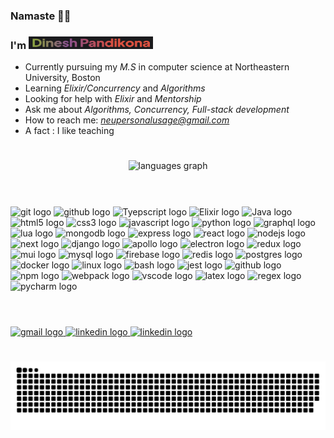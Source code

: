 ### Namaste 🙏🏽

<h3>
  I'm
  <a href="#">
    <img src="./title.png" width="199" height="20" >
  </a>
</h3>

- Currently pursuing my <i>M.S</i> in computer science at Northeastern University, Boston
- Learning <i>Elixir/Concurrency</i> and <i>Algorithms</i>
- Looking for help with <i>Elixir</i> and <i>Mentorship</i>
- Ask me about <i>Algorithms, Concurrency, Full-stack development</i>
- How to reach me: <i>neupersonalusage@gmail.com</i>
- A fact : I like teaching

<h1></h1>

<div align="center">
  <img src="https://github-readme-stats.vercel.app/api/top-langs/?username=lord-cosmos&layout=compact" height="150" alt="languages graph"  />
</div>

<h1></h1>

<br clear="both">
<div align="left">
<img src="https://skillicons.dev/icons?i=git" height="30" alt="git logo"  />
<img src="https://skillicons.dev/icons?i=github" height="30" alt="github logo"  />

<img src="https://skillicons.dev/icons?i=typescript" height="30" alt="Tyepscript logo"  />
<img src="https://skillicons.dev/icons?i=elixir" height="30" alt="Elixir logo"  />
   <img src="https://skillicons.dev/icons?i=java" height="30" alt="Java logo"  />
  <img src="https://skillicons.dev/icons?i=html" height="30" alt="html5 logo"  />
  <img src="https://skillicons.dev/icons?i=css" height="30" alt="css3 logo"  />
  <img src="https://skillicons.dev/icons?i=js" height="30" alt="javascript logo"  />
  <img src="https://skillicons.dev/icons?i=py" height="30" alt="python logo"  />
  <img src="https://skillicons.dev/icons?i=graphql" height="30" alt="graphql logo"  />
  <img src="https://skillicons.dev/icons?i=lua" height="30" alt="lua logo"  />

  <img src="https://skillicons.dev/icons?i=mongodb" height="30" alt="mongodb logo"  />
  <img src="https://skillicons.dev/icons?i=express" height="30" alt="express logo"  />
  <img src="https://skillicons.dev/icons?i=react" height="30" alt="react logo"  />
  <img src="https://cdn.simpleicons.org/nodedotjs/339933" height="30" alt="nodejs logo"  />
  <img src="https://skillicons.dev/icons?i=next" height="30" alt="next logo"  />

  <img src="https://skillicons.dev/icons?i=django" height="30" alt="django logo"  />
  <img src="https://skillicons.dev/icons?i=apollo" height="30" alt="apollo logo"  />
  <img src="https://skillicons.dev/icons?i=electron" height="30" alt="electron logo"  />

  <img src="https://skillicons.dev/icons?i=redux" height="30" alt="redux logo"  />
  <img src="https://skillicons.dev/icons?i=mui" height="30" alt="mui logo"  />
  <img src="https://skillicons.dev/icons?i=mysql" height="30" alt="mysql logo"  />
  <img src="https://skillicons.dev/icons?i=firebase" height="30" alt="firebase logo"  />
  <img src="https://skillicons.dev/icons?i=redis" height="30" alt="redis logo"  />
   <img src="https://skillicons.dev/icons?i=postgres" height="30" alt="postgres logo"  />
  <img src="https://skillicons.dev/icons?i=docker" height="30" alt="docker logo"  />
  <img src="https://skillicons.dev/icons?i=linux" height="30" alt="linux logo"  />
  <img src="https://skillicons.dev/icons?i=bash" height="30" alt="bash logo"  />
  <img src="https://skillicons.dev/icons?i=jest" height="30" alt="jest logo"  />

  <img src="https://skillicons.dev/icons?i=github" height="30" alt="github logo"  />
  <img src="https://cdn.simpleicons.org/npm/CB3837" height="30" alt="npm logo"  />
  <img src="https://skillicons.dev/icons?i=webpack" height="30" alt="webpack logo"  />
  <img src="https://skillicons.dev/icons?i=vscode" height="30" alt="vscode logo"  />
   <img src="https://skillicons.dev/icons?i=latex" height="30" alt="latex logo"  />
    <img src="https://skillicons.dev/icons?i=regex" height="30" alt="regex logo"  />
   
  <img src="https://cdn.jsdelivr.net/gh/devicons/devicon/icons/pycharm/pycharm-original.svg" height="30" alt="pycharm logo"  />

</div>

<h1></h1>
<br clear="both">

  <a href="neupersonalusage@gmail.com" target="_blank">
    <img src="https://img.shields.io/static/v1?message=Gmail&logo=gmail&label=&color=D14836&logoColor=white&labelColor=&style=for-the-badge" height="35" alt="gmail logo"  />
  </a>
  <a href="https://www.linkedin.com/in/dinesh-pandikona" target="_blank">
    <img src="https://img.shields.io/static/v1?message=LinkedIn&logo=linkedin&label=&color=0077B5&logoColor=white&labelColor=&style=for-the-badge" height="35" alt="linkedin logo"  />
  </a>
   <a href="https://stackoverflow.com/users/15069288/dineshpandikona" target="_blank">
    <img src="https://img.shields.io/badge/stack%20overflow-FE7A16?logo=stack-overflow&logoColor=white&style=for-the-badge" height="35" alt="linkedin logo"  />
  </a>

</div>

<h1></h1>

![github-snake](https://raw.githubusercontent.com/lord-cosmos/lord-cosmos/output/github-contribution-grid-snake-dark.svg)
